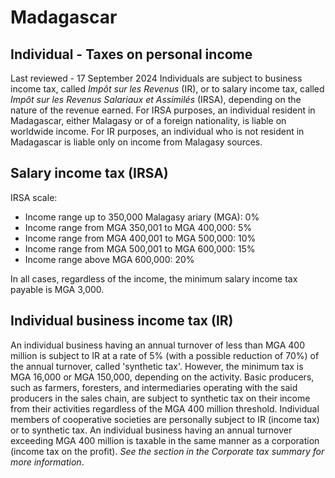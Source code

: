 # Madagascar
## Individual - Taxes on personal income
Last reviewed - 17 September 2024
Individuals are subject to business income tax, called _Impôt sur les Revenus_ (IR), or to salary income tax, called _Impôt sur les Revenus Salariaux et Assimilés_ (IRSA), depending on the nature of the revenue earned. 
For IRSA purposes, an individual resident in Madagascar, either Malagasy or of a foreign nationality, is liable on worldwide income.
For IR purposes, an individual who is not resident in Madagascar is liable only on income from Malagasy sources.
## Salary income tax (IRSA)
IRSA scale:
  * Income range up to 350,000 Malagasy ariary (MGA): 0%
  * Income range from MGA 350,001 to MGA 400,000: 5%
  * Income range from MGA 400,001 to MGA 500,000: 10%
  * Income range from MGA 500,001 to MGA 600,000: 15%
  * Income range above MGA 600,000: 20%


In all cases, regardless of the income, the minimum salary income tax payable is MGA 3,000.
## Individual business income tax (IR)
An individual business having an annual turnover of less than MGA 400 million is subject to IR at a rate of 5% (with a possible reduction of 70%) of the annual turnover, called 'synthetic tax'. However, the minimum tax is MGA 16,000 or MGA 150,000, depending on the activity.
Basic producers, such as farmers, foresters, and intermediaries operating with the said producers in the sales chain, are subject to synthetic tax on their income from their activities regardless of the MGA 400 million threshold.
Individual members of cooperative societies are personally subject to IR (income tax) or to synthetic tax.
An individual business having an annual turnover exceeding MGA 400 million is taxable in the same manner as a corporation (income tax on the profit). _See the section in the Corporate tax summary for more information_.
